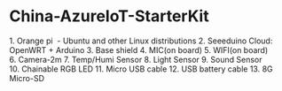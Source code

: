 # China-AzureIoT-StarterKit
1. Orange pi  - Ubuntu and other Linux distributions
2. Seeeduino Cloud: OpenWRT + Arduino
3. Base shield
4. MIC(on board)
5. WIFI(on board)
6. Camera-2m
7. Temp/Humi Sensor
8. Light Sensor
9. Sound Sensor
10. Chainable RGB LED
11. Micro USB cable
12. USB battery cable 
13. 8G Micro-SD 
